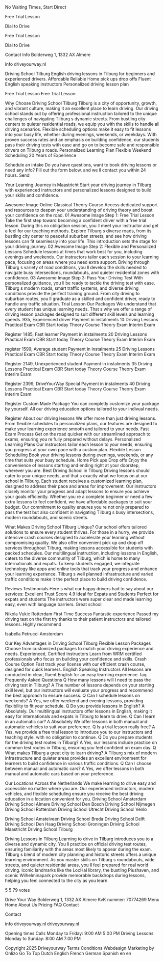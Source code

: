 No Waiting Times, Start Direct

Free Trial Lesson

 Dial to Drive

Free Trial Lesson

 Dial to Drive

 Contact Info
 Bolderweg 1, 1332 AX Almere

 info driveyourway.nl

 Driving School Tilburg
English driving lessons in Tilburg for beginners and experienced drivers. 
 Affordable Reliable
 Home pick ups drop offs
 Fluent English speaking instructors
 Personalized driving lesson plan

 Free Trial Lesson 
 Free Trial Lesson 

 Why Choose Driving School Tilburg
Tilburg is a city of opportunity, growth, and vibrant culture, making it an excellent place to learn driving. Our driving school stands out by offering professional instruction tailored to the unique challenges of navigating Tilburg s dynamic streets. From bustling city centers to quieter residential roads, we equip you with the skills to handle all driving scenarios. Flexible scheduling options make it easy to fit lessons into your busy life, whether during evenings, weekends, or weekdays. With proven success rates and an emphasis on building confidence, our students pass their driving tests with ease and go on to become safe and responsible drivers on Tilburg s roads. 
 Personalized Learning Plan
 Flexible Weekend Scheduling
 20 Years of Experience

 Schedule an intake
Do you have questions, want to book driving lessons or need any info? Fill out the form below, and we ll contact you within 24 hours.
Send

 Your Learning Journey in Maastricht
Start your driving journey in Tilburg with experienced instructors and personalized lessons designed to build your skills and confidence. 

Awesome Image
 Online Classical Theory Course
Access dedicated support and resources to deepen your understanding of driving theory and boost your confidence on the road.
01
Awesome Image
 Step 1: Free Trial Lesson 
Take the first step toward becoming a confident driver with a free trial lesson. During this no obligation session, you ll meet your instructor and get a feel for our teaching methods. Explore Tilburg s diverse roads, from its bustling city center to peaceful suburban streets, and see how driving lessons can fit seamlessly into your life. This introduction sets the stage for your driving journey. 
02
Awesome Image
 Step 2: Flexible and Personalized Lessons 
Schedule lessons at times that work best for you, including evenings and weekends. Our instructors tailor each session to your learning pace, focusing on areas where you need extra support. Driving through Tilburg s variety of road conditions, you ll develop the skills needed to navigate busy intersections, roundabouts, and quieter residential zones with confidence. 
03
Awesome Image
 Step 3: Pass Your Driving Test 
With personalized guidance, you ll be ready to tackle the driving test with ease. Tilburg s modern roads, smart traffic systems, and diverse driving conditions provide the perfect training ground. From city driving to suburban routes, you ll graduate as a skilled and confident driver, ready to handle any traffic situation. 
Trial Lesson
 Our Packages 
We understand that every student has unique learning needs. That s why we offer a range of driving lesson packages designed to suit different skill levels and learning speeds.
 935, 
 Experienced driver
Payment in instalments
 10 Driving Lessons
 Practical Exam CBR
 Start today
 Theory Course
 Theory Exam
 Interim Exam

Register
 1485, 
 Fast learner
Payment in instalments
 20 Driving Lessons
 Practical Exam CBR
 Start today
 Theory Course
 Theory Exam
 Interim Exam

register
 1599, 
 Average student
Payment in instalments
 25 Driving Lessons
 Practical Exam CBR
 Start today
 Theory Course
 Theory Exam
 Interim Exam

Register
 2149, 
 Unexperienced student
Payment in instalments
 35 Driving Lessons
 Practical Exam CBR
 Start today
 Theory Course
 Theory Exam
 Interim Exam

Register
 2399, 
 DriveYourWay Special
Payment in instalments
 40 Driving Lessons
 Practical Exam CBR
 Start today
 Theory Course
 Theory Exam
 Interim Exam

Register
 Custom Made Package
 You can completly customize your package by yourself. All our driving education options tailored to your indivual needs.

Register
 About our driving lessons
We offer more than just driving lessons. From flexible schedules to personalized plans, our features are designed to make your learning experience smooth and tailored to your needs. 
 Fast Exam Process
Get on the road quicker with our streamlined approach to exams, ensuring you re fully prepared without delays.
 Personalized Learning Plans
Our instructors tailor each lesson to your needs, ensuring you progress at your own pace with a custom plan.
 Flexible Lesson Scheduling
Book your driving lessons during evenings, weekends, or any time that suits your busy schedule. 
 Home Pick ups Drop offs
Enjoy the convenience of lessons starting and ending right at your doorstep, wherever you are.
 Best Driving School in Tilburg
Driving lessons should cater to your unique needs, and that s exactly what we focus on at our school in Tilburg. Each student receives a customized learning plan, designed to address their pace and areas for improvement. Our instructors closely monitor your progress and adapt lessons to ensure you achieve your goals efficiently. Whether you re a complete beginner or need a few extra lessons to feel confident, we have affordable packages to suit your budget. Our commitment to quality ensures you re not only prepared to pass the test but also confident in navigating Tilburg s busy intersections, modern roundabouts, and scenic streets. 

 What Makes Driving School Tilburg Unique?
Our school offers tailored solutions to ensure every student thrives. For those in a hurry, we provide intensive crash courses designed to accelerate your learning without compromising quality. We also offer convenient pick up and drop off services throughout Tilburg, making lessons accessible for students with packed schedules. Our multilingual instruction, including lessons in English, caters to the diverse community of Tilburg, which is home to many internationals and expats. To keep students engaged, we integrate technology like apps and online tools that track your progress and enhance your learning experience. Tilburg s well planned infrastructure and varied traffic conditions make it the perfect place to build driving confidence. 

 Reviews Testimonials
Here s what our happy drivers had to say about our services:
 Excellent
Trust Score 4.9
 Ideal for Expats and Students
Perfect for expats and students The instructors were super clear and made learning easy, even with language barriers. Great school

 Nikola Vukic
 Rotterdam
 First Time Success
Fantastic experience Passed my driving test on the first try thanks to their patient instructors and tailored lessons. Highly recommend

 Isabella Petrucci
 Amsterdam

 Our Key Advantages in Driving School Tilburg
 Flexible Lesson Packages 
Choose from customized packages to match your driving experience and needs. 
 Experienced, Certified Instructors 
Learn from WRM certified professionals who focus on building your confidence and skills. 
 Crash Course Option 
Fast track your license with our efficient crash course, designed for quick learners. 
 English Speaking Instructors 
All lessons are conducted in clear, fluent English for an easy learning experience. 
faq
 Frequently Asked Questions
 Q How many lessons will I need to pass the driving test in Tilburg?
A The number of lessons depends on your starting skill level, but our instructors will evaluate your progress and recommend the best approach to ensure success.
 Q Can I schedule lessons on weekends?
A Yes, we offer weekend and evening lessons, providing flexibility to fit your schedule.
 Q Do you provide lessons in English? 
A Absolutely. Our multilingual instructors offer lessons in English, making it easy for internationals and expats in Tilburg to learn to drive.
 Q Can I learn in an automatic car? 
A Absolutely We offer lessons in both manual and automatic vehicles to suit your preference.
 Q Is a trial lesson really free? 
A Yes, we provide a free trial lesson to introduce you to our instructors and teaching style, with no obligation to continue.
 Q Do you prepare students for the driving test routes in Tilburg? 
A Yes, our lessons include practice on common test routes in Tilburg, ensuring you feel confident on exam day.
 Q What makes Tilburg a great city to learn driving? 
A Tilburg s mix of modern infrastructure and quieter areas provides an excellent environment for learners to build confidence in various traffic conditions.
 Q Can I choose between manual and automatic cars? 
A Yes, we offer lessons in both manual and automatic cars based on your preference.

 Our Locations Across the Netherlands
We make learning to drive easy and accessible no matter where you are. Our experienced instructors, modern vehicles, and flexible scheduling ensure you receive the best driving education in a location convenient for you. 
 Driving School Amsterdam
 Driving School Almere
 Driving School Den Bosch
 Driving School Nijmegen
 Driving School Rotterdam
 Driving School Utrecht
 Driving School Venlo

 Driving School Amstelveen
 Driving School Breda
 Driving School Delft
 Driving School Den Haag 
 Driving School Groningen
 Driving School Maastricht
 Driving School Tilburg

 Driving Lessons in Tilburg
Learning to drive in Tilburg introduces you to a diverse and dynamic city. You ll practice on official driving test routes, ensuring familiarity with the areas most likely to appear during the exam. Tilburg s blend of modern city planning and historic streets offers a unique learning environment. As you master skills on Tilburg s roundabouts, wide streets, and quieter residential areas, you ll feel prepared for real world driving. Iconic landmarks like the LocHal library, the bustling Piushaven, and scenic Wilhelminapark provide memorable backdrops during lessons, helping you feel connected to the city as you learn. 

5 5 79 votes 

Drive Your Way Bolderweg 1, 1332 AX Almere KvK nummer: 70774269 
 Menu
 Home 
 About Us 
 Pricing 
 FAQ 
 Contact 

 Contact

 info driveyourway.nl
 driveyourway.nl 

 Opening times
 Calls
 Monday to Friday: 9:00 AM 5:00 PM
 Driving Lessons
 Monday to Sunday: 8:00 AM 7:00 PM

 Copyright 2025 Driveyourway Terms Conditions Webdesign Marketing by Onlizo
Go To Top
 Dutch English French German Spanish
en en